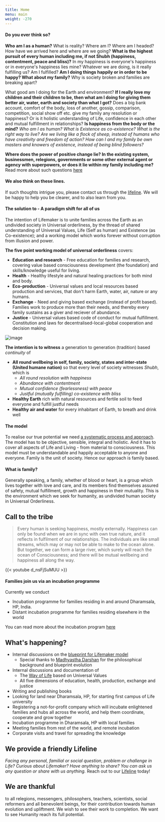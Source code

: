 ```yaml
---
title: Home
menu: main
weight: -270
---
```

#### Do you ever think so?
**Who am I as a human?** What is reality? Where am I? Where am I headed? How have we arrived here and where are we going? **What is the highest pursuit of every human including me, if not Shubh (happiness, contentment, peace and bliss)?** In my happiness is everyone's happiness or in everyone's happiness lies mine? Whatever we are doing, is it really fulfilling us? Am I fulfilled? **Am I doing things happily or in order to be happy? What about my family?** Why is society broken and families are breaking apart? 

What good am I doing for the Earth and environment? **If I really love my children and their children to be, then what am I doing for giving them better air, water, earth and society than what I got?** Does a big bank account, comfort of the body, loss of another, gossip, comparison, competition, social show off etc. give my family any resolution or happiness? Or is it holistic understanding of Life, confidence in each other and mutual fulfillment in relationships? **Is happiness from the body or the mind?** _Who am I as human? What is Existence as co-existence? What is the right way to live? Are we living like a flock of sheep, instead of humans who have creativity and freedom of action? How can I and my family be own masters and knowers of existence, instead of being blind followers?_

**Where does the power of positive change lie? In the existing system, businessmen, relegions, governments or some other external agent or agency with superpowers, or does it lie within my family including me?**
Read more about such questions [here](/post/think-on-these-lines)

#### We also think on these lines.
If such thoughts intrigue you, please contact us through the [lifeline](/lifeline). We will be happy to help you be clearer, and to also learn from you.

#### The solution to - A paradigm shift for all of us 
The intention of Lifemaker is to unite families across the Earth as an undivided society in Universal orderliness, by the thread of shared understanding of Universal Values, Life (Self as human) and Existence (as Co-existence); and a working model which works forever without corruption from illusion and power. 

**The five point working model of universal orderliness** covers: 

* **Education and research** - Free education for families and research, covering value based consciousness development (the foundation) and skills/knowledge useful for living.
* **Health** - Healthy lifestyle and natural healing practices for both mind and body.
* **Eco-production** - Universal values and local resources based production and services, that don't harm Earth, water, air, nature or any humans.
* **Exchange** - Need and giving based exchange (instead of profit based). Families work to produce more than their needs, and thereby every family sustains as a giver and reciever of abundance.
* **Justice** - Universal values based code of conduct for mutual fulfillment. Constitution and laws for decentralised-local-global cooperation and decision making.

![image](/images/infographicLifemaker.png)

**The intention is to witness** a generation to generation (tradition) based _continuity_ of

* **All round wellbeing in self, family, society, states and inter-state (United humane nation)** so that every level of society witnesses _Shubh_, which is 
  * _All round resolution with happiness_
  * _Abundance with contentment_
  * _Mutual confidence (fearlessness) with peace_
  * _Justful (mutually fulfilling) co-existence with bliss_
* **Healthy Earth** rich with natural resources and fertile soil to feed everyone and fulfill justful
needs
* **Healthy air and water** for every inhabitant of Earth, to breath and drink well

#### The model
To realise our true potential we need [a systematic process and approach](/post/approach). The model has to be objective, sensible, integral and holistic. And it has to cover all aspects of Life and Living - from material to consciousness. This model must be understandable and happily acceptable to anyone and everyone. Family is the unit of society. Hence our approach is family based.


#### What is family?
Generally speaking, a family, whether of blood or heart, is a group which lives together with love and care, and its members find themselves assured of safety, mutual fulfillment, growth and happiness in their mutuality. 
This is the environment which we seek for humanity, as undivided human society in Universal Orderliness. 

## Call to the tribe

> Every human is seeking happiness, mostly externally. Happiness can only be found when we are in sync with own true nature, and it reflects in fulfilment of our relationships. The individuals are like small streams, which may or may not be able to make to the ocean alone. But together, we can form a large river, which surely will reach the ocean of Consciousness; and there will be mutual wellbeing and happiness all along the way.

{{< youtube d_nsFjSuMUU >}}

#### Families join us via an incubation programme 

Currently we conduct

- Incubation programme for families residing in and around Dharamsala, HP, India.
- Distant incubation programme for families residing elsewhere in the world

You can read more about the incubation program [here](/incubation)


## What's happening?
- Internal discussions on the [blueprint for Lifemaker model](/post/approach)
  - Special thanks to [Madhyastha Darshan](http://madhyasth-darshan.info/) for the philosophical background and blueprint evolution
- Internal discussions and documentation of 
  - The [Way of Life](/values) based on Universal Values
  - All five dimensions of education, health, production, exchange and justice 
- Writing and publishing books
- Looking for land near Dharamsala, HP, for starting first campus of Life university
- Registering a not-for-profit company which will incubate enlightened families and hubs all across the world, and help them coordinate, cooperate and grow together
- Incubation programme in Dharamsala, HP with local families
- Meeting families from rest of the world, and remote incubation
- Corporate visits and travel for spreading the knowledge


## We provide a friendly Lifeline

*Facing any personal, familial or social question, problem or challenge in Life? Curious about Lifemaker? Have anything to share? You can ask us any question or share with us anything.* 
Reach out to our [Lifeline](/lifeline) today!

## We are thankful 
to all relegions, messengers, philosophers, teachers, scientists, social reformers and all benevolent beings, for their contribution towards human evolution and upliftment. We wish to see their work to completion. We want to see Humanity reach its full potential. 


